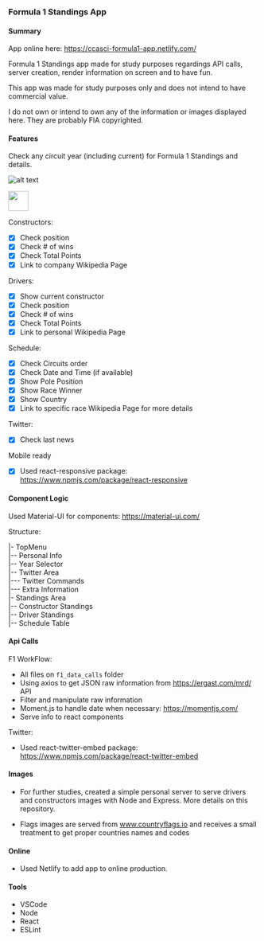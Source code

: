 ### Formula 1 Standings App

#### Summary

App online here: https://ccasci-formula1-app.netlify.com/

Formula 1 Standings app made for study purposes regardings API calls, server creation, render information on screen and to have fun.

This app was made for study purposes only and does not intend to have commercial value.

I do not own or intend to own any of the information or images displayed here. They are probably FIA copyrighted.


#### Features

Check any circuit year (including current) for Formula 1 Standings and details.  

![alt text](https://imgur.com/OLKe0l0 "Main Features")

<img src="https://imgur.com/OLKe0l0" width="40" height="40" />


Constructors:  
- [X] Check position
- [X] Check # of wins
- [X] Check Total Points
- [X] Link to company Wikipedia Page 

Drivers:  
- [X] Show current constructor
- [X] Check position
- [X] Check # of wins
- [X] Check Total Points
- [X] Link to personal Wikipedia Page 

Schedule:  
- [X] Check Circuits order
- [X] Check Date and Time (if available)
- [X] Show Pole Position
- [X] Show Race Winner
- [X] Show Country
- [X] Link to specific race Wikipedia Page for more details

Twitter:
- [X] Check last news

Mobile ready
- [X] Used react-responsive package: https://www.npmjs.com/package/react-responsive

#### Component Logic

Used Material-UI for components: https://material-ui.com/

Structure:  

|- TopMenu  
|-- Personal Info  
|-- Year Selector  
|-- Twitter Area  
|--- Twitter Commands  
|--- Extra Information  
|- Standings Area  
|-- Constructor Standings  
|-- Driver Standings  
|-- Schedule Table  

#### Api Calls

F1 WorkFlow:  

- All files on ```f1_data_calls``` folder  
- Using axios to get JSON raw information from https://ergast.com/mrd/ API  
- Filter and manipulate raw information  
- Moment.js to handle date when necessary: https://momentjs.com/  
- Serve info to react components  

Twitter:  

- Used react-twitter-embed package: https://www.npmjs.com/package/react-twitter-embed  

#### Images

- For further studies, created a simple personal server to serve drivers and constructors images with Node and Express. More details on this repository.

- Flags images are served from www.countryflags.io and receives a small treatment to get proper countries names and codes

#### Online

- Used Netlify to add app to online production.

#### Tools

- VSCode
- Node
- React
- ESLint




